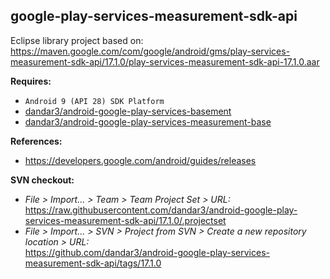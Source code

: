 ## google-play-services-measurement-sdk-api

Eclipse library project based on:<br/>
https://maven.google.com/com/google/android/gms/play-services-measurement-sdk-api/17.1.0/play-services-measurement-sdk-api-17.1.0.aar

**Requires:**
- `Android 9 (API 28) SDK Platform`
- [dandar3/android-google-play-services-basement](https://github.com/dandar3/android-google-play-services-basement/tree/17.0.0)
- [dandar3/android-google-play-services-measurement-base](https://github.com/dandar3/android-google-play-services-measurement-base/tree/17.1.0)

**References:**
- https://developers.google.com/android/guides/releases

**SVN checkout:**
- _File > Import... > Team > Team Project Set > URL:_<br/>
  https://raw.githubusercontent.com/dandar3/android-google-play-services-measurement-sdk-api/17.1.0/.projectset
- _File > Import... > SVN > Project from SVN > Create a new repository location > URL:_<br/>
  https://github.com/dandar3/android-google-play-services-measurement-sdk-api/tags/17.1.0
